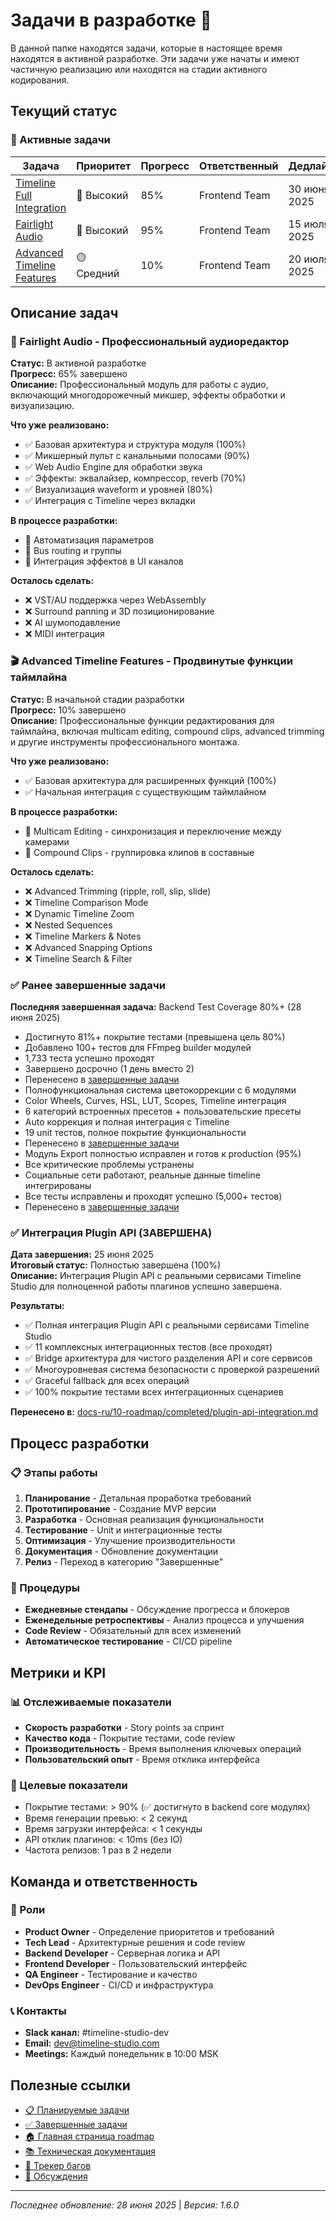 # Задачи в разработке 🚧

В данной папке находятся задачи, которые в настоящее время находятся в активной разработке. Эти задачи уже начаты и имеют частичную реализацию или находятся на стадии активного кодирования.

## Текущий статус

### 🔄 Активные задачи

| Задача | Приоритет | Прогресс | Ответственный | Дедлайн |
|--------|-----------|----------|---------------|---------|
| [Timeline Full Integration](./timeline-full-integration.md) | 🔴 Высокий | 85% | Frontend Team | 30 июня 2025 |
| [Fairlight Audio](./fairlight-audio.md) | 🔴 Высокий | 95% | Frontend Team | 15 июля 2025 |
| [Advanced Timeline Features](./advanced-timeline-features.md) | 🟡 Средний | 10% | Frontend Team | 20 июля 2025 |

## Описание задач

### 🎵 Fairlight Audio - Профессиональный аудиоредактор
**Статус:** В активной разработке  
**Прогресс:** 65% завершено  
**Описание:** Профессиональный модуль для работы с аудио, включающий многодорожечный микшер, эффекты обработки и визуализацию.

**Что уже реализовано:**
- ✅ Базовая архитектура и структура модуля (100%)
- ✅ Микшерный пульт с канальными полосами (90%)
- ✅ Web Audio Engine для обработки звука
- ✅ Эффекты: эквалайзер, компрессор, reverb (70%)
- ✅ Визуализация waveform и уровней (80%)
- ✅ Интеграция с Timeline через вкладки

**В процессе разработки:**
- 🚧 Автоматизация параметров
- 🚧 Bus routing и группы
- 🚧 Интеграция эффектов в UI каналов

**Осталось сделать:**
- ❌ VST/AU поддержка через WebAssembly
- ❌ Surround panning и 3D позиционирование
- ❌ AI шумоподавление
- ❌ MIDI интеграция

### 🎬 Advanced Timeline Features - Продвинутые функции таймлайна
**Статус:** В начальной стадии разработки  
**Прогресс:** 10% завершено  
**Описание:** Профессиональные функции редактирования для таймлайна, включая multicam editing, compound clips, advanced trimming и другие инструменты профессионального монтажа.

**Что уже реализовано:**
- ✅ Базовая архитектура для расширенных функций (100%)
- ✅ Начальная интеграция с существующим таймлайном

**В процессе разработки:**
- 🚧 Multicam Editing - синхронизация и переключение между камерами
- 🚧 Compound Clips - группировка клипов в составные

**Осталось сделать:**
- ❌ Advanced Trimming (ripple, roll, slip, slide)
- ❌ Timeline Comparison Mode
- ❌ Dynamic Timeline Zoom
- ❌ Nested Sequences
- ❌ Timeline Markers & Notes
- ❌ Advanced Snapping Options
- ❌ Timeline Search & Filter

### ✅ Ранее завершенные задачи

**Последняя завершенная задача:** Backend Test Coverage 80%+ (28 июня 2025)
- Достигнуто 81%+ покрытие тестами (превышена цель 80%)
- Добавлено 100+ тестов для FFmpeg builder модулей
- 1,733 теста успешно проходят
- Завершено досрочно (1 день вместо 2)
- Перенесено в [завершенные задачи](../completed/backend-test-coverage-final-80-percent.md)
- Полнофункциональная система цветокоррекции с 6 модулями
- Color Wheels, Curves, HSL, LUT, Scopes, Timeline интеграция
- 6 категорий встроенных пресетов + пользовательские пресеты
- Auto коррекция и полная интеграция с Timeline
- 19 unit тестов, полное покрытие функциональности
- Перенесено в [завершенные задачи](../completed/color-grading-system.md)
- Модуль Export полностью исправлен и готов к production (95%)
- Все критические проблемы устранены
- Социальные сети работают, реальные данные timeline интегрированы
- Все тесты исправлены и проходят успешно (5,000+ тестов)
- Перенесено в [завершенные задачи](../completed/export-module-completion-fixes.md)


### ✅ Интеграция Plugin API (ЗАВЕРШЕНА)
**Дата завершения:** 25 июня 2025  
**Итоговый статус:** Полностью завершена (100%)  
**Описание:** Интеграция Plugin API с реальными сервисами Timeline Studio для полноценной работы плагинов успешно завершена.

**Результаты:**
- ✅ Полная интеграция Plugin API с реальными сервисами Timeline Studio
- ✅ 11 комплексных интеграционных тестов (все проходят)
- ✅ Bridge архитектура для чистого разделения API и core сервисов
- ✅ Многоуровневая система безопасности с проверкой разрешений
- ✅ Graceful fallback для всех операций
- ✅ 100% покрытие тестами всех интеграционных сценариев

**Перенесено в:** [docs-ru/10-roadmap/completed/plugin-api-integration.md](../completed/plugin-api-integration.md)

## Процесс разработки

### 📋 Этапы работы
1. **Планирование** - Детальная проработка требований
2. **Прототипирование** - Создание MVP версии
3. **Разработка** - Основная реализация функциональности
4. **Тестирование** - Unit и интеграционные тесты
5. **Оптимизация** - Улучшение производительности
6. **Документация** - Обновление документации
7. **Релиз** - Переход в категорию "Завершенные"

### 🔄 Процедуры
- **Ежедневные стендапы** - Обсуждение прогресса и блокеров
- **Еженедельные ретроспективы** - Анализ процесса и улучшения
- **Code Review** - Обязательный для всех изменений
- **Автоматическое тестирование** - CI/CD pipeline

## Метрики и KPI

### 📊 Отслеживаемые показатели
- **Скорость разработки** - Story points за спринт
- **Качество кода** - Покрытие тестами, code review
- **Производительность** - Время выполнения ключевых операций
- **Пользовательский опыт** - Время отклика интерфейса

### 🎯 Целевые показатели  
- Покрытие тестами: > 90% (✅ достигнуто в backend core модулях)
- Время генерации превью: < 2 секунд
- Время загрузки интерфейса: < 1 секунды
- API отклик плагинов: < 10ms (без IO)
- Частота релизов: 1 раз в 2 недели

## Команда и ответственность

### 👥 Роли
- **Product Owner** - Определение приоритетов и требований
- **Tech Lead** - Архитектурные решения и code review
- **Backend Developer** - Серверная логика и API
- **Frontend Developer** - Пользовательский интерфейс
- **QA Engineer** - Тестирование и качество
- **DevOps Engineer** - CI/CD и инфраструктура

### 📞 Контакты
- **Slack канал:** #timeline-studio-dev
- **Email:** dev@timeline-studio.com
- **Meetings:** Каждый понедельник в 10:00 MSK

## Полезные ссылки

- [📋 Планируемые задачи](../planned/README.md)
- [✅ Завершенные задачи](../completed/README.md)
- [🏠 Главная страница roadmap](../README.md)
- [📚 Техническая документация](../../README.md)
- [🐛 Трекер багов](https://github.com/chatman-media/timeline-studio/issues)
- [💬 Обсуждения](https://github.com/chatman-media/timeline-studio/discussions)

---

*Последнее обновление: 28 июня 2025* | *Версия: 1.6.0*